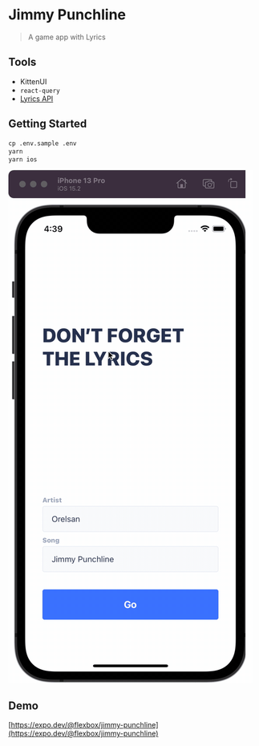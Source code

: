 # Jimmy Punchline

> A game app with Lyrics

## Tools

- KittenUI
- `react-query`
- [Lyrics API](https://lyricsovh.docs.apiary.io)

## Getting Started

```console
cp .env.sample .env
yarn
yarn ios
```

![Preview app mobile Jimmy Punchline](./assets/jimmy-punchline-app.gif)

## Demo

[https://expo.dev/@flexbox/jimmy-punchline](https://expo.dev/@flexbox/jimmy-punchline)

